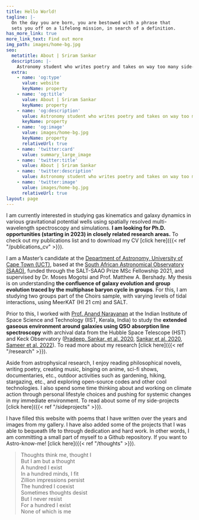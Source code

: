 ```yaml
---
title: Hello World!
tagline: |- 
  On the day you are born, you are bestowed with a phrase that
  sets you off on a lifelong mission, in search of a definition. 
has_more_link: true
more_link_text: Find out more
img_path: images/home-bg.jpg
seo:
  metatitle: About | Sriram Sankar
  description: |-
    Astronomy student who writes poetry and takes on way too many side-projects. 
  extra:
    - name: 'og:type'
      value: website
      keyName: property
    - name: 'og:title'
      value: About | Sriram Sankar
      keyName: property
    - name: 'og:description'
      value: Astronomy student who writes poetry and takes on way too many side-projects. 
      keyName: property
    - name: 'og:image'
      value: images/home-bg.jpg
      keyName: property
      relativeUrl: true
    - name: 'twitter:card'
      value: summary_large_image
    - name: 'twitter:title'
      value: About | Sriram Sankar
    - name: 'twitter:description'
      value: Astronomy student who writes poetry and takes on way too many side-projects. 
    - name: 'twitter:image'
      value: images/home-bg.jpg
      relativeUrl: true
layout: page
---
```


I am currently interested in studying gas kinematics and galaxy dynamics in various gravitational potential wells using spatially resolved multi-wavelength spectroscopy and simulations. **I am looking for Ph.D. opportunities (starting in 2023) in closely related research areas.** To check out my publications list and to download my CV [click here]({{< ref "/publications_cv" >}}).

I am a Master’s candidate at the [Department of Astronomy, University of Cape Town (UCT)](http://www.ast.uct.ac.za/), based at the [South African Astronomical Observatory (SAAO)](https://www.saao.ac.za/), funded through the SALT-SAAO Prize MSc Fellowship 2021, and supervised by Dr. Moses Mogotsi and Prof. Matthew A. Bershady. My thesis is on understanding **the confluence of galaxy evolution and group evolution traced by the multiphase baryon cycle in groups**. For this, I am studying two groups part of the Choirs sample, with varying levels of tidal interactions, using MeerKAT (HI 21 cm) and SALT. 

Prior to this, I worked with [Prof. Anand Narayanan](https://www.iist.ac.in/ess/anand) at the Indian Institute of Space Science and Technology (IIST, Kerala, India) to study the **extended gaseous environment around galaxies using QSO absorption line spectroscopy** with archival data from the Hubble Space Telescope (HST) and Keck Observatory ([Pradeep, Sankar, et al. 2020](https://ui.adsabs.harvard.edu/abs/2020MNRAS.493..250P/abstract), [Sankar et al. 2020](https://ui.adsabs.harvard.edu/abs/2020MNRAS.498.4864S/abstract), [Sameer et al. 2022](https://ui.adsabs.harvard.edu/abs/2022MNRAS.510.5796S/abstract)). To read more about my research [click here]({{< ref "/research" >}}).

Aside from astrophysical research, I enjoy reading philosophical novels, writing poetry, creating music, binging on anime, sci-fi shows, documentaries, etc., outdoor activities such as gardening, hiking, stargazing, etc., and exploring open-source codes and other cool technologies. I also spend some time thinking about and working on climate action through personal lifestyle choices and pushing for systemic changes in my immediate environment. To read about some of my side-projects [click here]({{< ref "/sideprojects" >}}).

I have filled this website with poems that I have written over the years and images from my gallery. I have also added some of the projects that I was able to bequeath life to through dedication and hard work. In other words, I am committing a small part of myself to a Github repository. If you want to Astro-know-me! [click here]({{< ref "/thoughts" >}}).

> Thoughts think me, thought I   
But I am but a thought  
A hundred I exist  
In a hundred minds, I fit  
Zillion impressions persist  
The hundred I coexist  
Sometimes thoughts desist  
But I never resist  
For a hundred I exist  
None of which is me   

<!---
I started with a Stackbit v1 theme but heavily modified it for my purpose (stackbit v2 platform is looking great, I highly recommend it).
--->
